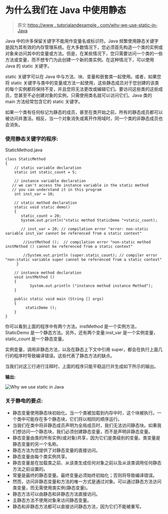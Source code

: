 # 为什么我们在 Java 中使用静态

> 原文:[https://www . tutorialandexample . com/why-we-use-static-in-Java](https://www.tutorialandexample.com/why-we-use-static-in-java)

Java 中的许多保留关键字不能用作变量名或标识符。Java 频繁使用静态关键字是因为其有效的内存管理系统。在大多数情况下，您必须首先构造一个类的实例或对象来访问其中的变量或方法。但是，在某些情况下，您只需要访问一个类的一些方法或变量，而不想专门为此创建一个新的类实例。在这种情况下，可以使用 Java 的 static 关键字。

static 关键字可以在 Java 中与方法、块、变量和嵌套类一起使用。或者，如果您将 static 关键字与类中的变量或方法一起使用，这些静态成员对于您创建的该类的每个实例都将保持不变，并且您将无法更改或编辑它们。要访问这些类的这些成员，您甚至不必创建对象的实例，只需使用类名就可以访问它们。Java 类的 main 方法经常包含它的 static 关键字。

如果一个类有任何标记为静态的成员，甚至在类开始之前，所有的静态成员都可以被访问并激活。相反，当一个对象消失或离开作用域时，同一个类的非静态成员也会消失。

### 使用静态关键字的程序:

StaticMethod.java

```
class StaticMethod
{
    // static variable declaration
    static int static_count = 5;

    // instance variable declaration 
   // we can't access the instance variable in the static method
   // you can understand it in this program 
    int inst_var = 10;

    // static method declaration 
    static void static demo()
    {
       static_count = 20;
       System.out.println("static method StaticDemo "+static_count);

       // inst_var = 20; // compilation error "error: non-static variable inst_var cannot be referenced from a static context"

        //instMethod ();  // compilation error "non-static method instMethod () cannot be referenced from a static context"

        //System.out.println (super.static_count); // compiler error "non-static variable super cannot be referenced from a static context"
     }

    // instance method declaration 
    void instMethod ()
    {     
           System.out.println ("instance method instance Method");
    }

    public static void main (String [] args)
    {
         staticDemo ();  
    }
}
```

你可以看到上面的程序中有两个方法。instMethod 是一个实例方法，StaticDemo 是一个静态方法。另外，还有两个变量:inst_var 是一个实例变量，static_count 是一个静态变量。

实例变量，调用非静态方法，以及在静态上下文中引用 super，都会在执行上面几行的程序时导致编译错误。这些代表了静态方法的缺点。

当我们对这三行进行注释时，上面的程序只能平稳运行并生成如下所示的输出。

**输出:**

![Why we use static in Java](../Images/7b39aaaddd06ad5549f51477ee80c1ff.png)  

### 关于静电的要点:

*   静态变量使用静态块初始化。当一个类被加载到内存中时，这个块被执行。一个类中可能存在多个静态块，它们将以相同的顺序运行。
*   当我们在类中将非静态成员声明为全局成员时，我们无法访问静态块。如果我们想访问一个静态块，我们必须创建静态变量，而不是声明非静态变量。
*   静态变量由类的所有实例(或对象)共享，因为它们是类级别的变量。类变量是静态变量的另一个名称。
*   静态方法为您提供了对静态变量的直接访问。
*   静态变量由每个类实例共享。
*   静态变量是在加载类之前、从该类生成任何对象之前以及从该类调用任何静态方法之前设置的。
*   常量是最终的静态变量。最终变量必须始终初始化；否则将导致编译错误。
*   然而，访问非静态变量和方法的唯一方式是通过对象。可以通过静态方法访问类变量，而无需使用类实例(静态变量)。
*   静态方法可以由静态和非静态方法直接访问。
*   主静态方法不使用对象来访问静态变量。
*   静态和非静态方法都可以直接访问静态方法，因为它们不能被重写。